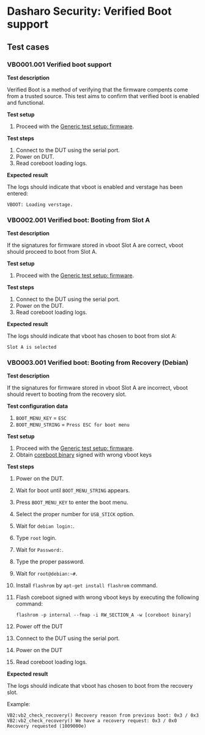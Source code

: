 # Dasharo Security: Verified Boot support

## Test cases

### VBO001.001 Verified boot support

**Test description**

Verified Boot is a method of verifying that the firmware compents come from a
trusted source. This test aims to confirm that verified boot is enabled and
functional.

**Test setup**

1. Proceed with the [Generic test setup: firmware](../dasharo-compatibility/generic-test-setup.md#firmware).

**Test steps**

1. Connect to the DUT using the serial port.
2. Power on DUT.
3. Read coreboot loading logs.

**Expected result**

The logs should indicate that vboot is enabled and verstage has been entered:

```
VBOOT: Loading verstage.
```

### VBO002.001 Verified boot: Booting from Slot A

**Test description**

If the signatures for firmware stored in vboot Slot A are correct, vboot should
proceed to boot from Slot A.

**Test setup**

1. Proceed with the [Generic test setup: firmware](../dasharo-compatibility/generic-test-setup.md#firmware).

**Test steps**

1. Connect to the DUT using the serial port.
2. Power on the DUT.
3. Read coreboot loading logs.

**Expected result**

The logs should indicate that vboot has chosen to boot from slot A:

```
Slot A is selected
```

### VBO003.001 Verified boot: Booting from Recovery (Debian)

**Test description**

If the signatures for firmware stored in vboot Slot A are incorrect, vboot
should revert to booting from the recovery slot.

**Test configuration data**

1. `BOOT_MENU_KEY` = `ESC`
2. `BOOT_MENU_STRING` = `Press ESC for boot menu`

**Test setup**

1. Proceed with the [Generic test setup: firmware](../dasharo-compatibility/generic-test-setup.md#firmware).
2. Obtain [coreboot binary](https://cloud.3mdeb.com/index.php/s/DAn2sdk3osSxG8A)
    signed with wrong vboot keys

**Test steps**

1. Power on the DUT.
2. Wait for boot until `BOOT_MENU_STRING` appears.
3. Press `BOOT_MENU_KEY` to enter the boot menu.
4. Select the proper number for `USB_STICK` option.
5. Wait for `debian login:`.
6. Type `root` login.
7. Wait for `Password:`.
8. Type the proper password.
9. Wait for `root@debian:~#`.
10. Install `flashrom` by `apt-get install flashrom` command.
11. Flash coreboot signed with wrong vboot keys by executing the following
command:

        flashrom -p internal --fmap -i RW_SECTION_A -w [coreboot binary]

12. Power off the DUT
13. Connect to the DUT using the serial port.
14. Power on the DUT
15. Read coreboot loading logs.

**Expected result**

The logs should indicate that vboot has chosen to boot from
the recovery slot.

Example:

```
VB2:vb2_check_recovery() Recovery reason from previous boot: 0x3 / 0x3
VB2:vb2_check_recovery() We have a recovery request: 0x3 / 0x0
Recovery requested (1009000e)
```
